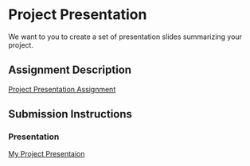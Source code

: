 # Project Presentation
We want to you to create a set of presentation slides summarizing your project.

## Assignment Description
[Project Presentation Assignment](https://education.launchcode.org/liftoff/assignments/project-presentation/)

## Submission Instructions

### Presentation
[My Project Presentaion](https://github.com/joellis13/liftoff-assignments/blob/master/P6-Project_Presentation/Shocator.pdf)
